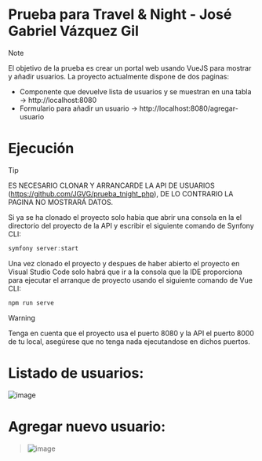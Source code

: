 # Prueba para Travel & Night - José Gabriel Vázquez Gil

> [!NOTE]
> El objetivo de la prueba es crear un portal web usando VueJS para mostrar y añadir usuarios.
> La proyecto actualmente dispone de dos paginas:
> - Componente que devuelve lista de usuarios y se muestran en una tabla -> http://localhost:8080
> - Formulario para añadir un usuario -> http://localhost:8080/agregar-usuario

# Ejecución

> [!TIP]
> ES NECESARIO CLONAR Y ARRANCARDE LA API  DE USUARIOS (https://github.com/JGVG/prueba_tnight_php), DE LO CONTRARIO LA PAGINA NO MOSTRARÁ DATOS.
>
> Si ya se ha clonado el proyecto solo habia que abrir una consola en la el directorio del proyecto de la API y escribir el siguiente comando de Synfony CLI:
> 
> ```js
> symfony server:start
> ```

Una vez clonado el proyecto y despues de haber abierto el proyecto en Visual Studio Code solo habrá que ir a la consola que la IDE proporciona para ejecutar el arranque de proyecto usando el siguiente comando de Vue CLI:

```js
npm run serve
```

> [!WARNING]
> Tenga en cuenta que el proyecto usa el puerto 8080 y la API el puerto 8000 de tu local, asegúrese que no tenga nada ejecutandose en dichos puertos.


# Listado de usuarios:

![image](https://github.com/JGVG/prueba_tnight_vue/assets/37996973/8715e3cd-7e41-4822-9257-fbf53f58443a)

# Agregar nuevo usuario:

> ![image](https://github.com/JGVG/prueba_tnight_vue/assets/37996973/f6439d8d-a42c-4d68-90ac-fdd2fd7aa13f)


